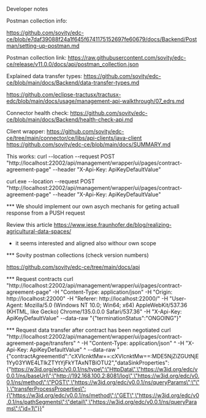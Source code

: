Developer notes 

Postman collection info:

https://github.com/sovity/edc-ce/blob/e7daf39088f24a1f645f6741175152697fe60679/docs/Backend/Postman/setting-up-postman.md

Postman collection link: https://raw.githubusercontent.com/sovity/edc-ce/release/v11.0.0/docs/api/postman_collection.json

Explained data transfer types: 
https://github.com/sovity/edc-ce/blob/main/docs/Backend/data-transfer-types.md

https://github.com/eclipse-tractusx/tractusx-edc/blob/main/docs/usage/management-api-walkthrough/07_edrs.md

Connector health check:
https://github.com/sovity/edc-ce/blob/main/docs/Backend/health-check-api.md 


Client wrapper:
https://github.com/sovity/edc-ce/tree/main/connector/ce/libs/api-clients/java-client
https://github.com/sovity/edc-ce/blob/main/docs/SUMMARY.md 

This works: 
curl --location --request POST "http://localhost:22002/api/management/wrapper/ui/pages/contract-agreement-page" --header "X-Api-Key: ApiKeyDefaultValue"

curl.exe --location --request POST "http://localhost:22002/api/management/wrapper/ui/pages/contract-agreement-page" --header "X-Api-Key: ApiKeyDefaultValue"



*** We should implement our own asych mechanis for geting actuall response from a PUSH request 

Review this article https://www.iese.fraunhofer.de/blog/realizing-agricultural-data-spaces/ 
- it seems interested and aligned also withour own scope 

*** Sovity postman collections (check version numbers)

https://github.com/sovity/edc-ce/tree/main/docs/api 


*** Request contracts
curl "http://localhost:22002/api/management/wrapper/ui/pages/contract-agreement-page" -H "Content-Type: application/json" -H "Origin: http://localhost:22000" -H "Referer: http://localhost:22000/" -H "User-Agent: Mozilla/5.0 (Windows NT 10.0; Win64; x64) AppleWebKit/537.36 (KHTML, like Gecko) Chrome/135.0.0.0 Safari/537.36" -H "X-Api-Key: ApiKeyDefaultValue" --data-raw "{\"terminationStatus\":\"ONGOING\"}"




*** Request data transfer after contract has been negotiated
curl "http://localhost:22002/api/management/wrapper/ui/pages/contract-agreement-page/transfers" ^
  -H "Content-Type: application/json" ^
  -H "X-Api-Key: ApiKeyDefaultValue" ^
  --data-raw "{\"contractAgreementId\":\"cXVlcnktMw==:cXVlcnktMw==:MDE5NjZiZGUtNjE1Yy03YWE4LTlkZTYtYjFkYTAxNTBiOTU2\",\"dataSinkProperties\":{\"https://w3id.org/edc/v0.0.1/ns/type\":\"HttpData\",\"https://w3id.org/edc/v0.0.1/ns/baseUrl\":\"http://192.168.100.2:8081/log\",\"https://w3id.org/edc/v0.0.1/ns/method\":\"POST\",\"https://w3id.org/edc/v0.0.1/ns/queryParams\":\"\"},\"transferProcessProperties\":{\"https://w3id.org/edc/v0.0.1/ns/method\":\"GET\",\"https://w3id.org/edc/v0.0.1/ns/pathSegments\":\"detail\",\"https://w3id.org/edc/v0.0.1/ns/queryParams\":\"id=1\"}}"


